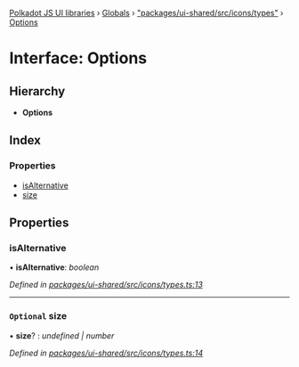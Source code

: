 [Polkadot JS UI libraries](../README.md) › [Globals](../globals.md) › ["packages/ui-shared/src/icons/types"](../modules/_packages_ui_shared_src_icons_types_.md) › [Options](_packages_ui_shared_src_icons_types_.options.md)

# Interface: Options

## Hierarchy

* **Options**

## Index

### Properties

* [isAlternative](_packages_ui_shared_src_icons_types_.options.md#isalternative)
* [size](_packages_ui_shared_src_icons_types_.options.md#optional-size)

## Properties

###  isAlternative

• **isAlternative**: *boolean*

*Defined in [packages/ui-shared/src/icons/types.ts:13](https://github.com/polkadot-js/ui/blob/492e173/packages/ui-shared/src/icons/types.ts#L13)*

___

### `Optional` size

• **size**? : *undefined | number*

*Defined in [packages/ui-shared/src/icons/types.ts:14](https://github.com/polkadot-js/ui/blob/492e173/packages/ui-shared/src/icons/types.ts#L14)*
